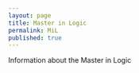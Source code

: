 ```yaml
---
layout: page
title: Master in Logic
permalink: MiL
published: true
---
```



Information about the Master in Logic